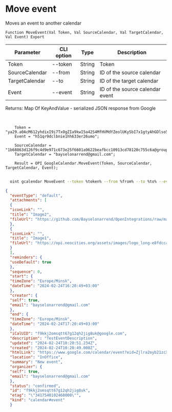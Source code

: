 ﻿---
sidebar_position: 5
---

# Move event
 Moves an event to another calendar



`Function MoveEvent(Val Token, Val SourceCalendar, Val TargetCalendar, Val Event) Export`

  | Parameter | CLI option | Type | Description |
  |-|-|-|-|
  | Token | --token | String | Token |
  | SourceCalendar | --from | String | ID of the source calendar |
  | TargetCalendar | --to | String | ID of the target calendar |
  | Event | --event | String | ID of the source calendar event |

  
  Returns:  Map Of KeyAndValue - serialized JSON response from Google

<br/>




```bsl title="Code example"
    Token = "ya29.a0AcM612yhdixI9i7TxOgZIa9kwI5a42S4MfHVMdYZeolUKySbI7x1gtyAhGDlso57x7N6WNRpp9BZX0N3MQOcZEdR6lDciUHI4nof3u9xi...";
    Event = "h51qr9dclbnie1hh633er26umo";

    SourceCalendar = "1b68863d126f9c4d9e971c673e25f6601a9622beafbcc10913cd78120c755c6a@group.calendar.google.com";
    TargetCalendar = "bayselonarrend@gmail.com";

    Result = OPI_GoogleCalendar.MoveEvent(Token, SourceCalendar, TargetCalendar, Event);
```



```sh title="CLI command example"
    
  oint gcalendar MoveEvent --token %token% --from %from% --to %to% --event %event%

```

```json title="Result"
{
  "eventType": "default",
  "attachments": [
  {
  "iconLink": "",
  "title": "Image2",
  "fileUrl": "https://github.com/Bayselonarrend/OpenIntegrations/raw/main/Media/logo.png?v1"
  },
  {
  "iconLink": "",
  "title": "Image1",
  "fileUrl": "https://opi.neocities.org/assets/images/logo_long-e8fdcca6ff8b32e679ea49a1ccdd3eac.png"
  }
  ],
  "reminders": {
  "useDefault": true
  },
  "sequence": 0,
  "start": {
  "timeZone": "Europe/Minsk",
  "dateTime": "2024-02-24T16:20:49+03:00"
  },
  "creator": {
  "self": true,
  "email": "bayselonarrend@gmail.com"
  },
  "end": {
  "timeZone": "Europe/Minsk",
  "dateTime": "2024-02-24T17:20:49+03:00"
  },
  "iCalUID": "f9kkj2omsqtt67g12qh2jig8uk@google.com",
  "description": "TestEventDescription",
  "updated": "2024-02-24T10:20:51.234Z",
  "created": "2024-02-24T10:20:49.000Z",
  "htmlLink": "https://www.google.com/calendar/event?eid=Zjlra2oyb21zcXR0NjdnMTJxaDJqaWc4dWsgYmF5c2Vsb25hcnJlbmRAbQ",
  "location": "InOffice",
  "summary": "New event",
  "organizer": {
  "self": true,
  "email": "bayselonarrend@gmail.com"
  },
  "status": "confirmed",
  "id": "f9kkj2omsqtt67g12qh2jig8uk",
  "etag": "\"3417540102468000\"",
  "kind": "calendar#event"
  }
```
